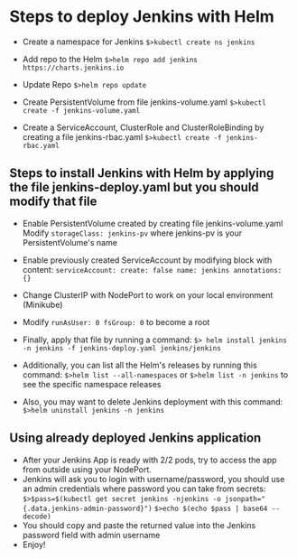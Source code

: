 # Steps to deploy Jenkins with Helm

* Create a namespace for Jenkins
`$>kubectl create ns jenkins`

* Add repo to the Helm
`$>helm repo add jenkins https://charts.jenkins.io`

* Update Repo
`$>helm repo update`

* Create PersistentVolume from file jenkins-volume.yaml
`$>kubectl create -f jenkins-volume.yaml`

* Create a ServiceAccount, ClusterRole and ClusterRoleBinding by creating a file jenkins-rbac.yaml
`$>kubectl create -f jenkins-rbac.yaml`

## Steps to install Jenkins with Helm by applying the file jenkins-deploy.yaml but you should modify that file
* Enable PersistentVolume created by creating file jenkins-volume.yaml
Modify `storageClass: jenkins-pv` where jenkins-pv is your PersistentVolume's name

* Enable previously created ServiceAccount by modifying block with content:
`serviceAccount:
create: false
name: jenkins
annotations: {}`

* Change ClusterIP with NodePort to work on your local environment (Minikube)
* Modify `runAsUser: 0 fsGroup: 0` to become a root

* Finally, apply that file by running a command:
`$> helm install jenkins -n jenkins -f jenkins-deploy.yaml jenkins/jenkins`

* Additionally, you can list all the Helm's releases by running this command:
`$>helm list --all-namespaces` or `$>helm list -n jenkins` to see the specific namespace releases

* Also, you may want to delete Jenkins deployment with this command:
`$>helm uninstall jenkins -n jenkins`

## Using already deployed Jenkins application

* After your Jenkins App is ready with 2/2 pods, try to access the app from outside using your NodePort.
* Jenkins will ask you to login with username/password, you should use an admin credentials where password you can take from secrets:
`$>$pass=$(kubectl get secret jenkins -njenkins -o jsonpath="{.data.jenkins-admin-password}")`
`$>echo $(echo $pass | base64 --decode)`
* You should copy and paste the returned value into the Jenkins password field with admin username
* Enjoy!

